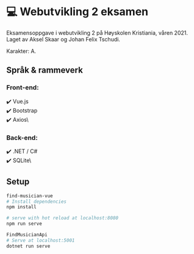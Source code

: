 # :computer: Webutvikling 2 eksamen

Eksamensoppgave i webutvikling 2 på Høyskolen Kristiania, våren 2021.\
Laget av Aksel Skaar og Johan Felix Tschudi. 

Karakter: A.

## Språk & rammeverk
### Front-end:
:heavy_check_mark: Vue.js\
:heavy_check_mark: Bootstrap\
:heavy_check_mark: Axios\

### Back-end:
:heavy_check_mark: .NET / C#\
:heavy_check_mark: SQLite\


## Setup
``` bash
find-musician-vue
# Install dependencies
npm install

# serve with hot reload at localhost:8080
npm run serve

FindMusicianApi
# Serve at localhost:5001
dotnet run serve 
```


